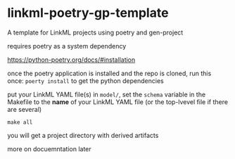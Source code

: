 # linkml-poetry-gp-template
A template for LinkML projects using poetry and gen-project

requires poetry as a system dependency

https://python-poetry.org/docs/#installation

once the poetry application is installed and the repo is cloned, run this once: `poerty install` to get the python dependencies

put your LinkML YAML file(s) in `model/`, set the `schema` variable in the Makefile to the **name** of your LinkML YAML file (or the top-lvevel file if there are several)

`make all`

you will get a project directory with derived artifacts

more on docuemntation later
